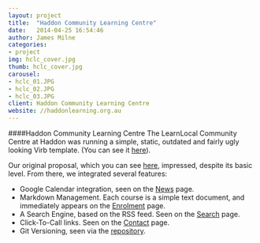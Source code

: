 ```yaml
---
layout: project
title:  "Haddon Community Learning Centre"
date:   2014-04-25 16:54:46
author: James Milne
categories:
- project
img: hclc_cover.jpg
thumb: hclc_cover.jpg
carousel:
- hclc_01.JPG
- hclc_02.JPG
- hclc_03.JPG
client: Haddon Community Learning Centre
website: //haddonlearning.org.au
---
```

####Haddon Community Learning Centre
The LearnLocal Community Centre at Haddon was running a simple, static, outdated and fairly ugly looking Virb template. (You can see it <a href="//shakna-israel.github.io/hclc_proposal/#/1" target="_blank">here</a>).

Our original proposal, which you can see <a href="//shakna-israel.github.io/hclc_proposal/" target="_blank">here</a>, impressed, despite its basic level. From there, we integrated several features:

* Google Calendar integration, seen on the <a href="{{ page.website }}/news/" target="_blank">News</a> page.
* Markdown Management. Each course is a simple text document, and immediately appears on the <a href="{{ page.website }}/enrolment/" target="_blank">Enrolment</a> page.
* A Search Engine, based on the RSS feed. Seen on the <a href="{{ page.website }}/search.html" target="_blank">Search</a> page.
* Click-To-Call links. Seen on the <a href="{{ page.website }}/contact/" target="_blank">Contact</a> page.
* Git Versioning, seen via the <a href="//github.com/shakna-israel/haddonRevamp" target="_blank">repository</a>.
